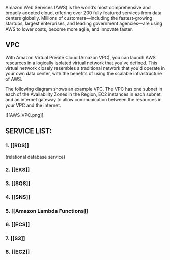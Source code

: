 Amazon Web Services (AWS) is the world’s most comprehensive and broadly adopted cloud, offering over 200 fully featured services from data centers globally. Millions of customers—including the fastest-growing startups, largest enterprises, and leading government agencies—are using AWS to lower costs, become more agile, and innovate faster.

## **VPC**
With Amazon Virtual Private Cloud (Amazon VPC), you can launch AWS resources in a logically isolated virtual network that you've defined. This virtual network closely resembles a traditional network that you'd operate in your own data center, with the benefits of using the scalable infrastructure of AWS.

The following diagram shows an example VPC. The VPC has one subnet in each of the Availability Zones in the Region, EC2 instances in each subnet, and an internet gateway to allow communication between the resources in your VPC and the internet.

![[AWS_VPC.png]]

## SERVICE LIST:

### **1. [[RDS]]**
(relational database service)
### **2. [[EKS]]**

### **3. [[SQS]]**

### **4. [[SNS]]**

### **5. [[Amazon Lambda Functions]]**

### **6. [[ECS]]**

### **7. [[S3]]**

### **8. [[EC2]]**


